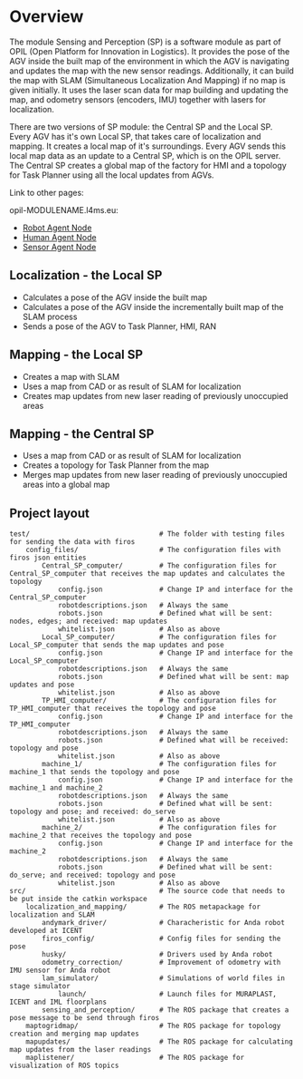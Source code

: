 # Overview

The module Sensing and Perception (SP) is a software module as part of OPIL (Open Platform for Innovation in Logistics). 
It provides the pose of the AGV inside the built map of the environment in which the AGV is navigating and updates the map with the new sensor readings.
Additionally, it can build the map with SLAM (Simultaneous Localization And Mapping) if no map is given initially. It uses the laser scan data for map building and updating the map, and odometry sensors (encoders, IMU) together with lasers for localization.

There are two versions of SP module: the Central SP and the Local SP.
Every AGV has it's own Local SP, that takes care of localization and mapping. It creates a local map of it's surroundings.
Every AGV sends this local map data as an update to a Central SP, which is on the OPIL server.
The Central SP creates a global map of the factory for HMI and a topology for Task Planner using all the local updates from AGVs.

Link to other pages:

opil-MODULENAME.l4ms.eu:

* [Robot Agent Node](http://opil-ran.l4ms.eu)
* [Human Agent Node](http://opil-han.l4ms.eu)
* [Sensor Agent Node](http://opil-san.l4ms.eu) 

## Localization - the Local SP

* Calculates a pose of the AGV inside the built map
* Calculates a pose of the AGV inside the incrementally built map of the SLAM process
* Sends a pose of the AGV to Task Planner, HMI, RAN

## Mapping - the Local SP

* Creates a map with SLAM
* Uses a map from CAD or as result of SLAM for localization
* Creates map updates from new laser reading of previously unoccupied areas

## Mapping - the Central SP

* Uses a map from CAD or as result of SLAM for localization
* Creates a topology for Task Planner from the map
* Merges map updates from new laser reading of previously unoccupied areas into a global map

## Project layout

    test/                                # The folder with testing files for sending the data with firos
    	config_files/                    # The configuration files with firos json entities
    		Central_SP_computer/		 # The configuration files for Central_SP_computer that receives the map updates and calculates the topology
    			config.json		         # Change IP and interface for the Central_SP_computer
    			robotdescriptions.json	 # Always the same
    			robots.json		         # Defined what will be sent: nodes, edges; and received: map updates
    			whitelist.json		     # Also as above
    		Local_SP_computer/			 # The configuration files for Local_SP_computer that sends the map updates and pose
    			config.json		         # Change IP and interface for the Local_SP_computer
    			robotdescriptions.json	 # Always the same
    			robots.json		         # Defined what will be sent: map updates and pose
    			whitelist.json		     # Also as above
    		TP_HMI_computer/			 # The configuration files for TP_HMI_computer that receives the topology and pose
    			config.json		         # Change IP and interface for the TP_HMI_computer
    			robotdescriptions.json	 # Always the same
    			robots.json		         # Defined what will be received: topology and pose
    			whitelist.json		     # Also as above
    		machine_1/                   # The configuration files for machine_1 that sends the topology and pose
    			config.json              # Change IP and interface for the machine_1 and machine_2
    			robotdescriptions.json   # Always the same
    			robots.json              # Defined what will be sent: topology and pose; and received: do_serve
    			whitelist.json		     # Also as above
    		machine_2/			         # The configuration files for machine_2 that receives the topology and pose
    			config.json		         # Change IP and interface for the machine_2
    			robotdescriptions.json	 # Always the same
    			robots.json		         # Defined what will be sent: do_serve; and received: topology and pose
    			whitelist.json		     # Also as above
    src/                                 # The source code that needs to be put inside the catkin workspace
        localization_and_mapping/        # The ROS metapackage for localization and SLAM
        	andymark_driver/		     # Characheristic for Anda robot developed at ICENT
        	firos_config/                # Config files for sending the pose
        	husky/                       # Drivers used by Anda robot
        	odometry_correction/         # Improvement of odometry with IMU sensor for Anda robot
        	lam_simulator/               # Simulations of world files in stage simulator
        		launch/                  # Launch files for MURAPLAST, ICENT and IML floorplans
        	sensing_and_perception/      # The ROS package that creates a pose message to be send through firos
        maptogridmap/                    # The ROS package for topology creation and merging map updates
        mapupdates/                      # The ROS package for calculating map updates from the laser readings
        maplistener/                     # The ROS package for visualization of ROS topics
        
        
